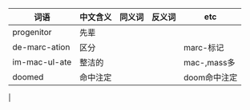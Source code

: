 | 词语          | 中文含义 | 同义词 | 反义词 | etc          |
|---------------|----------|--------|--------|--------------|
| progenitor    | 先辈     |
| de-marc-ation | 区分     |        |        | marc-标记    |
| im-mac-ul-ate | 整洁的   |        |        | mac-,mass多  |
| doomed        | 命中注定 |        |        | doom命中注定 |
|
